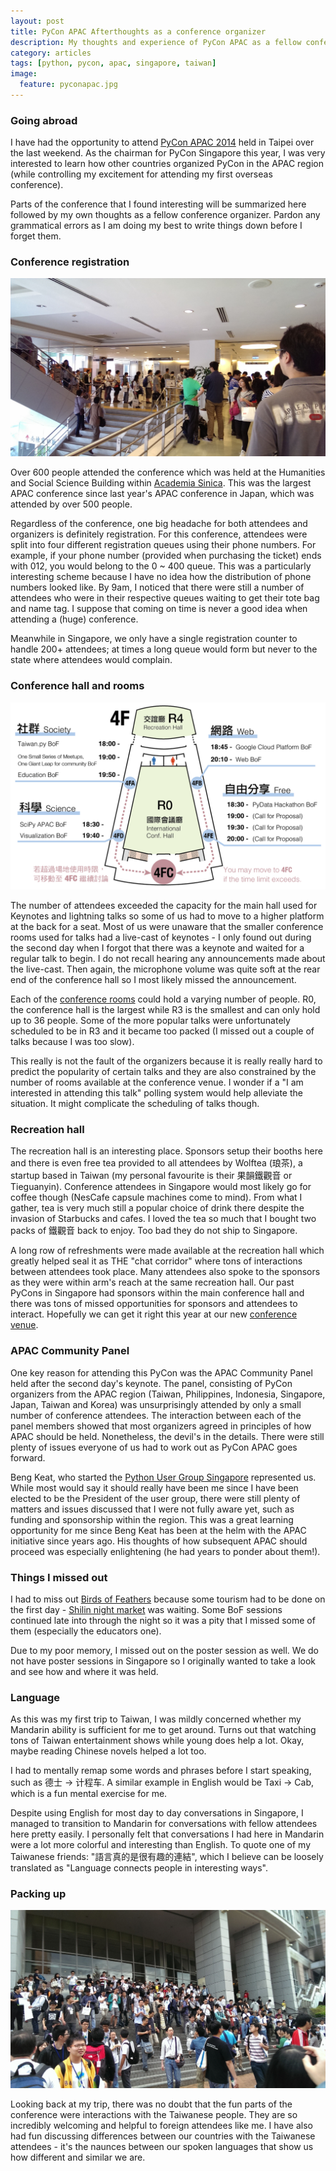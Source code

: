 ```yaml
---
layout: post
title: PyCon APAC Afterthoughts as a conference organizer
description: My thoughts and experience of PyCon APAC as a fellow conference organizer.
category: articles
tags: [python, pycon, apac, singapore, taiwan]
image:
  feature: pyconapac.jpg
---
```


### Going abroad

I have had the opportunity to attend [PyCon APAC
2014](https://tw.pycon.org/2014apac/) held in Taipei over the last weekend. As
the chairman for PyCon Singapore this year, I was very interested to learn how
other countries organized PyCon in the APAC region (while controlling my
excitement for attending my first overseas conference).

Parts of the conference that I found interesting will be summarized here
followed by my own thoughts as a fellow conference organizer. Pardon any
grammatical errors as I am doing my best to write things down before I forget
them.

### Conference registration

![Conference Registration](/images/pycon/registration.jpg)

Over 600 people attended the conference which was held at the Humanities and
Social Science Building within [Academia
Sinica](https://tw.pycon.org/2014apac/en/venue/). This was the largest APAC
conference since last year's APAC conference in Japan, which was attended by
over 500 people.

Regardless of the conference, one big headache for both attendees and
organizers is definitely registration. For this conference, attendees were
split into four different registration queues using their phone numbers. For
example, if your phone number (provided when purchasing the ticket) ends with
012, you would belong to the 0 ~ 400 queue. This was a particularly interesting
scheme because I have no idea how the distribution of phone numbers looked
like. By 9am, I noticed that there were still a number of attendees who were
in their respective queues waiting to get their tote bag and name tag. I
suppose that coming on time is never a good idea when attending a (huge)
conference.

Meanwhile in Singapore, we only have a single registration counter to handle
200+ attendees; at times a long queue would form but never to the state where
attendees would complain.

### Conference hall and rooms

![Venue](/images/pycon/bof_floor_plan.png)

The number of attendees exceeded the capacity for the main hall used for
Keynotes and lightning talks so some of us had to move to a higher platform at
the back for a seat. Most of us were unaware that the smaller conference rooms
used for talks had a live-cast of keynotes - I only found out during the second
day when I forgot that there was a keynote and waited for a regular talk to
begin. I do not recall hearing any announcements made about the live-cast. Then
again, the microphone volume was quite soft at the rear end of the conference
hall so I most likely missed the announcement.

Each of the [conference rooms](https://tw.pycon.org/2014apac/en/venue/details/)
could hold a varying number of people. R0, the conference hall is the largest
while R3 is the smallest and can only hold up to 36 people. Some of the more
popular talks were unfortunately scheduled to be in R3 and it became too packed
(I missed out a couple of talks because I was too slow).

This really is not the fault of the organizers because it is really really hard
to predict the popularity of certain talks and they are also constrained by the
number of rooms available at the conference venue. I wonder if a "I am
interested in attending this talk" polling system would help alleviate the
situation. It might complicate the scheduling of talks though. 

### Recreation hall

The recreation hall is an interesting place. Sponsors setup their booths here
and there is even free tea provided to all attendees by Wolftea (琅茶), a
startup based in Taiwan (my personal favourite is their 果韻鐵觀音 or
Tieguanyin). Conference attendees in Singapore would most likely go for coffee
though (NesCafe capsule machines come to mind). From what I gather, tea is very
much still a popular choice of drink there despite the invasion of Starbucks
and cafes. I loved the tea so much that I bought two packs of 鐵觀音 back to
enjoy. Too bad they do not ship to Singapore.

A long row of refreshments were made available at the recreation hall which
greatly helped seal it as THE "chat corridor" where tons of interactions
between attendees took place. Many attendees also spoke to the sponsors as they
were within arm's reach at the same recreation hall. Our past PyCons in
Singapore had sponsors within the main conference hall and there was tons of
missed opportunities for sponsors and attendees to interact. Hopefully we can
get it right this year at our new [conference
venue](http://www.sp.edu.sg/wps/portal/vp-spws).

### APAC Community Panel

One key reason for attending this PyCon was the APAC Community Panel held after
the second day's keynote. The panel, consisting of PyCon organizers from the
APAC region (Taiwan, Philippines, Indonesia, Singapore, Japan, Taiwan and
Korea) was unsurprisingly  attended by only a small number of conference
attendees. The interaction between each of the panel members showed that most
organizers agreed in principles of how APAC should be held. Nonetheless, the
devil's in the details. There were still plenty of issues everyone of us had to
work out as PyCon APAC goes forward.

Beng Keat, who started the [Python User Group Singapore](http://pugs.org.sg/)
represented us. While most would say it should really have been me since I have
been elected to be the President of the user group, there were still plenty of
matters and issues discussed that I were not fully aware yet, such as funding
and sponsorship within the region. This was a great learning opportunity for me
since Beng Keat has been at the helm with the APAC initiative since years ago.
His thoughts of how subsequent APAC should proceed was especially enlightening
(he had years to ponder about them!).

### Things I missed out

I had to miss out [Birds of Feathers](https://tw.pycon.org/2014apac/en/bof/)
because some tourism had to be done on the first day - [Shilin night
market](http://en.wikipedia.org/wiki/Shilin_Night_Market) was waiting. Some BoF
sessions continued late into through the night so it was a pity that I missed
some of them (especially the educators one).

Due to my poor memory, I missed out on the poster session as well. We do not
have poster sessions in Singapore so I originally wanted to take a look and see
how and where it was held.

### Language

As this was my first trip to Taiwan, I was mildly concerned whether my Mandarin
ability is sufficient for me to get around. Turns out that watching tons of
Taiwan entertainment shows while young does help a lot. Okay, maybe reading
Chinese novels helped a lot too.

I had to mentally remap some words and phrases before I start speaking, such as
德士 -> 计程车. A similar example in English would be Taxi -> Cab, which is a
fun mental exercise for me.

Despite using English for most day to day conversations in Singapore, I managed
to transition to Mandarin for conversations with fellow attendees here pretty
easily. I personally felt that conversations I had here in Mandarin were a lot
more colorful and interesting than English. To quote one of my Taiwanese
friends: "語言真的是很有趣的連結", which I believe can be loosely translated as
"Language connects people in interesting ways".

### Packing up

![The End](/images/pycon/end.jpg)

Looking back at my trip, there was no doubt that the fun parts of the
conference were interactions with the Taiwanese people. They are so incredibly
welcoming and helpful to foreign attendees like me. I have also had fun
discussing differences between our countries with the Taiwanese attendees -
it's the naunces between our spoken languages that show us how different and
similar we are.


